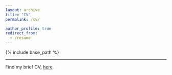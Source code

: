 ```yaml
---
layout: archive
title: "CV"
permalink: /cv/

author_profile: true
redirect_from:
  - /resume
---
```


{% include base_path %}

---
Find my brief CV, [here](#).

